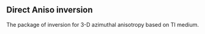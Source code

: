 ## Direct Aniso inversion

The package of inversion for 3-D azimuthal anisotropy based on TI medium.




